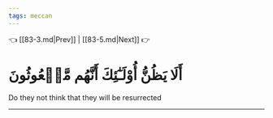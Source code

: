 ```yaml
---
tags: meccan
---
```


👈 [[83-3.md|Prev]] | [[83-5.md|Next]] 👉

# أَلَا يَظُنُّ أُوْلَـٰٓئِكَ أَنَّهُم مَّبۡعُوثُونَ

Do they not think that they will be resurrected

---

